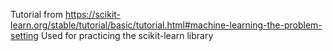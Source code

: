 Tutorial from https://scikit-learn.org/stable/tutorial/basic/tutorial.html#machine-learning-the-problem-setting
Used for practicing the scikit-learn library